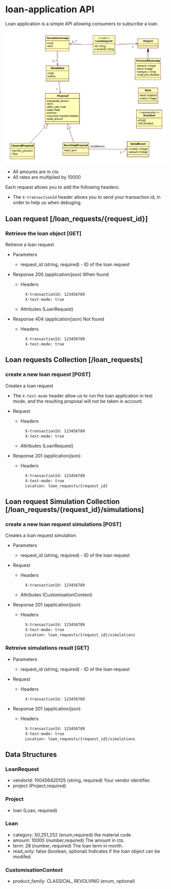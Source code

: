 
# loan-application API

Loan application is a simple API allowing consumers to subscribe a loan.

![alt text](https://github.com/willy77/loan-api/blob/master/model.jpg?raw=true)

 - All amounts are in cts.
 - All rates are multiplied by 10000

Each request allows you to add the following headers:
- The `X-transactionId` header allows you to send your transaction id, in order to help us when debuging.


## Loan request [/loan_requests/{request_id}]

### Retrieve the loan object [GET]

Retreive a loan request


+ Parameters
    + request_id (string, required) - ID of the loan request
+ Response 200 (application/json)
   When  found
    + Headers
    
            X-transactionId: 123456789
            X-test-mode: true
        
    + Attributes (LoanRequest)

+ Response 404 (application/json)
    Not  found
    + Headers
    
            X-transactionId: 123456789
            X-test-mode: true

## Loan requests Collection [/loan_requests]

### create a new loan request [POST]

Creates a loan request

- The `X-test-mode` header allow us to run the loan application in test mode, and the resulting proposal will not be taken in account.

+ Request
    + Headers
    
            X-transactionId: 123456789
            X-test-mode: true
            
    + Attributes (LoanRequest)
    
+ Response 201 (application/json)
    + Headers

            X-transactionId: 123456789
            X-test-mode: true
            Location: loan_requests/{request_id}

## Loan request Simulation Collection [/loan_requests/{request_id}/simulations]

### create a new loan request simulations [POST]

Creates a loan request simulation

+ Parameters
    + request_id (string, required) - ID of the loan request

+ Request
    + Headers
    
            X-transactionId: 123456789

    + Attributes (CustomisationContext)
    
+ Response 201 (application/json)
    + Headers

            X-transactionId: 123456789
            X-test-mode: true
            Location: loan_requests/{request_id}/simulations

### Retreive simulations result [GET]

+ Parameters
    + request_id (string, required) - ID of the loan request

+ Request
    + Headers
    
            X-transactionId: 123456789

+ Response 201 (application/json)
    + Headers

            X-transactionId: 123456789
            X-test-mode: true
            Location: loan_requests/{request_id}/simulations


## Data Structures

### LoanRequest
+ vendorId: 100456420125 (string, required)
   Your vendor identifier.
+ project (Project,required)

### Project

+ loan (Loan, required)

### Loan
+ category: 50,251,252 (enum,required)
    the material code
+ amount: 10000 (number,required)
    The amount in cts.
+ term: 28 (number, required)
    The loan term in month.
+ read_only: false (boolean, optional)
    Indicates if the loan object can be modifed.
    
### CustomisationContext
+ product_family: CLASSICAL, REVOLVING (enum, optional)
